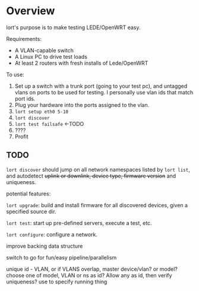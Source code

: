 Overview
=========

lort's purpose is to make testing LEDE/OpenWRT easy.

Requirements:

- A VLAN-capable switch
- A Linux PC to drive test loads
- At least 2 routers with fresh installs of Lede/OpenWRT

To use:

1. Set up a switch with a trunk port (going to your test pc), and untagged 
vlans on ports to be used for testing. I personally use vlan ids that match 
port ids.
2. Plug your hardware into the ports assigned to the vlan.
3. `lort setup eth0 5-10`
4. `lort discover`
5. `lort test failsafe` <-TODO
5. ????
6. Profit


TODO
----

`lort discover` should jump on all network namespaces listed by `lort list`,
and autodetect ~~uplink or downlink, device type, firmware version~~ and uniqueness.

potential features:
 
`lort upgrade`: build and install firmware for all discovered devices, given a specified source dir.

`lort test`: start up pre-defined servers, execute a test, etc.

`lort configure`: configure a network.

improve backing data structure

switch to go for fun/easy pipeline/parallelism

unique id - VLAN, or if VLANS overlap, master device/vlan? or model?
choose one of model, VLAN or ns as id? Allow any as id, then verify uniqueness?
use to specify running thing
